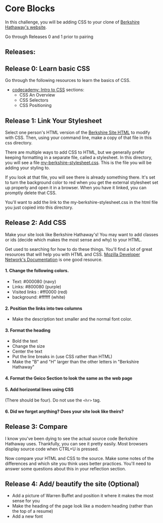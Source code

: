 # Core Blocks

In this challenge, you will be adding CSS to your clone of [Berkshire Hathaway's website](http://www.berkshirehathaway.com/).

Go through Releases 0 and 1 prior to pairing

## Releases:

## Release 0: Learn basic CSS

Go through the following resources to learn the basics of CSS.
- [codecademy: Intro to CSS](http://www.codecademy.com/en/tracks/web) sections:
    - CSS An Overview
    - CSS Selectors
    - CSS Positioning

## Release 1: Link Your Stylesheet
Select one person's HTML version of the [Berkshire Site HTML](my-berkshire-site.html) to modify with CSS. Then, using your command line, make a copy of that file in this css directory.

There are multiple ways to add CSS to HTML, but we generally prefer keeping formatting in a separate file, called a stylesheet. In this directory, you will see a file [my-berkshire-stylesheet.css](my-berkshire-stylesheet.css). This is the file you will be adding your styling to.

If you look at that file, you will see there is already something there. It's set to turn the background color to red when you get the external stylesheet set up properly and open it in a browser. When you have it linked, you can promptly delete that CSS.

You'll want to add the link to the my-berkshire-stylesheet.css in the html file you just copied into this directory.

## Release 2: Add CSS
Make your site look like Berkshire Hathaway's! You may want to add classes or ids (decide which makes the most sense and why) to your HTML.

Get used to searching for how to do these things. You'll find a lot of great resources that will help you with HTML and CSS. [Mozilla Developer Network's Documentation](https://developer.mozilla.org/en-US/) is one good resource.

#### 1. Change the following colors.
  - Text:  #000080 (navy)
  - Links: #800080 (purple)
  - Visited links : #ff0000 (red)
  - background: #ffffff (white)

#### 2. Position the links into two columns
  - Make the description text smaller and the normal font color.

#### 3. Format the heading
  - Bold the text
  - Change the size
  - Center the text
  - Put the line breaks in (use CSS rather than HTML)
  - Make the "B" and "H" larger than the other letters in "Berkshire Hathaway"

#### 4. Format the Geico Section to look the same as the web page

#### 5. Add horizontal lines using CSS
(There should be four). Do not use the `<hr>` tag.

#### 6. Did we forget anything? Does your site look like theirs?


## Release 3: Compare
I know you've been dying to see the actual source code Berkshire Hathaway uses. Thankfully, you can see it pretty easily. Most browsers display source code when CTRL+U is pressed.

Now compare your HTML and CSS to the source. Make some notes of the differences and which site you think uses better practices. You'll need to answer some questions about this in your reflection section.

## Release 4: Add/ beautify the site (Optional)
  - Add a picture of Warren Buffet and position it where it makes the most sense for you
  - Make the heading of the page look like a modern heading (rather than the top of a resume)
  - Add a new font

